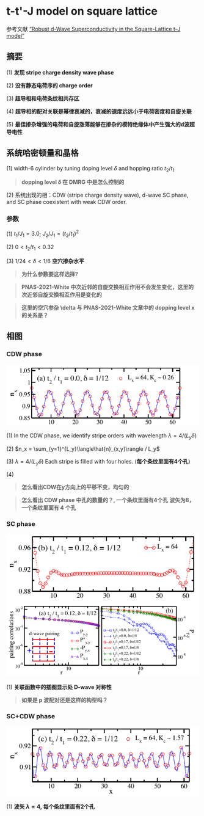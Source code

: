 # t-t'-J model on square lattice

参考文献 [“Robust d-Wave Superconductivity in the Square-Lattice t-J model”](https://journals.aps.org/prl/abstract/10.1103/PhysRevLett.127.097003)

## 摘要

(1) **发现 stripe charge density wave phase**

(2) **没有静态电荷序的 charge order**

(3) **超导相和电荷条纹相共存区**

(4) **超导相的配对关联是幂律衰减的，衰减的速度远远小于电荷密度和自旋关联**

(5) **最佳掺杂增强的电荷和自旋涨落能够在掺杂的模特绝缘体中产生强大的d波超导电性**

## 系统哈密顿量和晶格

(1) width-6 cylinder by tuning doping level $\delta$ and hopping ratio $t_2/t_1$

> **dopping level $\delta$ 在 DMRG 中是怎么控制的**

(2) 系统出现的相：CDW (stripe charge density wave), d-wave SC phase, and SC phase coexistent with weak CDW order.

### 参数

(1) $t_1 / J_1 = 3.0$; $J_2 / J_1 = (t_2/t_1)^2$

(2) $0 < t_2/t_1 < 0.32$

(3) $1/24 < \delta < 1/6$ **空穴掺杂水平**

> **为什么参数要这样选择?**

> **PNAS-2021-White 中次近邻的自旋交换相互作用不会发生变化，这里的次近邻自旋交换相互作用是变化的**

> **这里的空穴参杂 \delta 与 PNAS-2021-White 文章中的 dopping level x 的关系是？**

## 相图

### CDW phase

![](https://github.com/yangyuan16/Literatures_reading/blob/main/strong_correlated_electrons/figs-t-t'-J-model-2021-SSGong/fig1.png)

(1) In the CDW phase, we identify stripe orders with wavelength $\lambda= 4 / (L_y\delta)$ 

(2) $n_x = \sum_{y=1}^{L_y}\langle\hat{n}_{x,y}\rangle / L_y$

(3) $\lambda = 4/(L_y\delta)$ Each stripe is filled with four holes. (**每个条纹里面有4个孔**)

(4) 

> **怎么看出CDW在y方向上的平移不变，均匀的**

> **怎么看出 CDW phase 中孔的数量的？, 一个条纹里面有4个孔**
>**波矢为8，一个条纹里面有 4 个孔**

### SC phase

![](https://github.com/yangyuan16/Literatures_reading/blob/main/strong_correlated_electrons/figs-t-t'-J-model-2021-SSGong/fig2.png)
![](https://github.com/yangyuan16/Literatures_reading/blob/main/strong_correlated_electrons/figs-t-t'-J-model-2021-SSGong/fig4.png)

(1) **关联函数中的插图显示处 D-wave 对称性**

> **如果是 p 波配对还是这样的构型吗？**

### SC+CDW phase

![](https://github.com/yangyuan16/Literatures_reading/blob/main/strong_correlated_electrons/figs-t-t'-J-model-2021-SSGong/fig3.png)

(1) **波矢 $\lambda = 4$, 每个条纹里面有2个孔**
